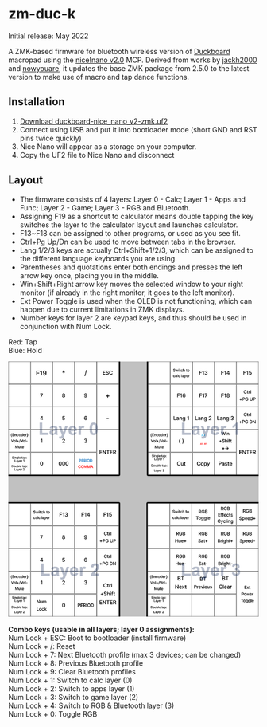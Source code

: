 # zm-duc-k
Initial release: May 2022

A ZMK-based firmware for bluetooth wireless version of [Duckboard](https://doodboard.xyz/products/duckboard) macropad using the [nice!nano v2.0](https://nicekeyboards.com/nice-nano/) MCP. Derived from works by [jackh2000](https://github.com/jackh2000/zmk/tree/main/app/boards/shields/duckboard) and [nowyouare](https://github.com/nowyouare/zmk/releases/tag/v1.0), it updates the base ZMK package from 2.5.0 to the latest version to make use of macro and tap dance functions.

## Installation
1. [Download duckboard-nice_nano_v2-zmk.uf2]([url](https://github.com/butterdori/zmk-config/releases))
2. Connect using USB and put it into bootloader mode (short GND and RST pins twice quickly)
3. Nice Nano will appear as a storage on your computer.
4. Copy the UF2 file to Nice Nano and disconnect

## Layout
- The firmware consists of 4 layers: Layer 0 - Calc; Layer 1 - Apps and Func; Layer 2 - Game; Layer 3 - RGB and Bluetooth.
- Assigning F19 as a shortcut to calculator means double tapping the key switches the layer to the calculator layout and launches calculator. 
- F13~F18 can be assigned to other programs, or used as you see fit. 
- Ctrl+Pg Up/Dn can be used to move between tabs in the browser. 
- Lang 1/2/3 keys are actually Ctrl+Shift+1/2/3, which can be assigned to the different language keyboards you are using. 
- Parentheses and quotations enter both endings and presses the left arrow key once, placing you in the middle. 
- Win+Shift+Right arrow key moves the selected window to your right monitor (if already in the right monitor, it goes to the left monitor). 
- Ext Power Toggle is used when the OLED is not functioning, which can happen due to current limitations in ZMK displays. 
- Number keys for layer 2 are keypad keys, and thus should be used in conjunction with Num Lock.

Red: Tap  
Blue: Hold

![Layers](images/layers.png)

**Combo keys (usable in all layers; layer 0 assignments):**  
Num Lock + ESC: Boot to bootloader (install firmware)  
Num Lock + /: Reset  
Num Lock + 7: Next Bluetooth profile (max 3 devices; can be changed)  
Num Lock + 8: Previous Bluetooth profile  
Num Lock + 9: Clear Bluetooth profiles  
Num Lock + 1: Switch to calc layer (0)  
Num Lock + 2: Switch to apps layer (1)  
Num Lock + 3: Switch to game layer (2)  
Num Lock + 4: Switch to RGB & Bluetooth layer (3)  
Num Lock + 0: Toggle RGB  
